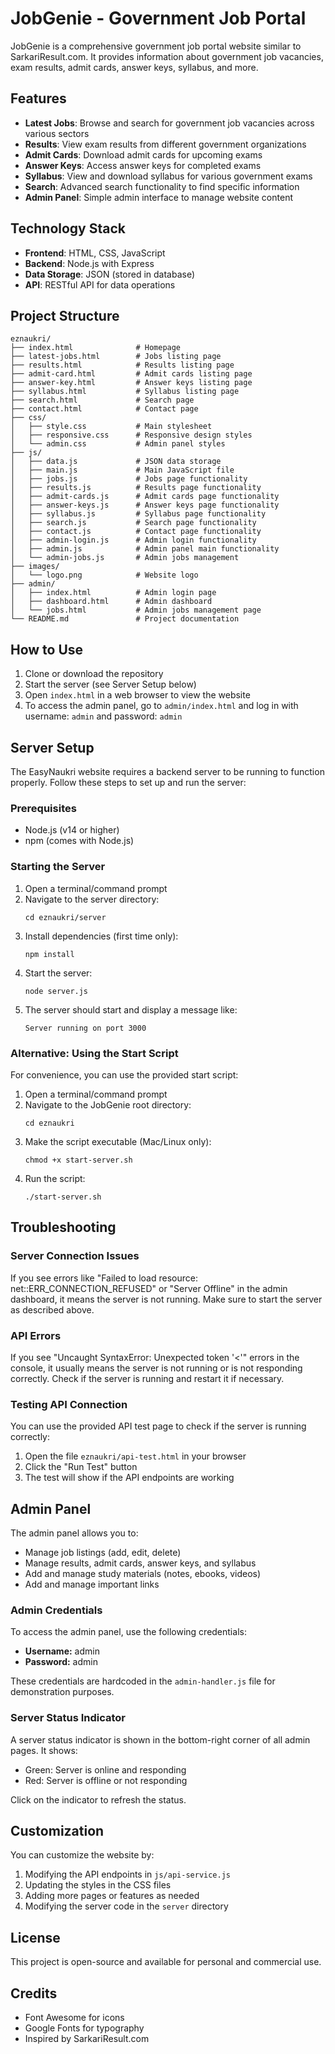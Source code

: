 # JobGenie - Government Job Portal

JobGenie is a comprehensive government job portal website similar to SarkariResult.com. It provides information about government job vacancies, exam results, admit cards, answer keys, syllabus, and more.

## Features

- **Latest Jobs**: Browse and search for government job vacancies across various sectors
- **Results**: View exam results from different government organizations
- **Admit Cards**: Download admit cards for upcoming exams
- **Answer Keys**: Access answer keys for completed exams
- **Syllabus**: View and download syllabus for various government exams
- **Search**: Advanced search functionality to find specific information
- **Admin Panel**: Simple admin interface to manage website content

## Technology Stack

- **Frontend**: HTML, CSS, JavaScript
- **Backend**: Node.js with Express
- **Data Storage**: JSON (stored in database)
- **API**: RESTful API for data operations

## Project Structure

```
eznaukri/
├── index.html              # Homepage
├── latest-jobs.html        # Jobs listing page
├── results.html            # Results listing page
├── admit-card.html         # Admit cards listing page
├── answer-key.html         # Answer keys listing page
├── syllabus.html           # Syllabus listing page
├── search.html             # Search page
├── contact.html            # Contact page
├── css/
│   ├── style.css           # Main stylesheet
│   ├── responsive.css      # Responsive design styles
│   └── admin.css           # Admin panel styles
├── js/
│   ├── data.js             # JSON data storage
│   ├── main.js             # Main JavaScript file
│   ├── jobs.js             # Jobs page functionality
│   ├── results.js          # Results page functionality
│   ├── admit-cards.js      # Admit cards page functionality
│   ├── answer-keys.js      # Answer keys page functionality
│   ├── syllabus.js         # Syllabus page functionality
│   ├── search.js           # Search page functionality
│   ├── contact.js          # Contact page functionality
│   ├── admin-login.js      # Admin login functionality
│   ├── admin.js            # Admin panel main functionality
│   └── admin-jobs.js       # Admin jobs management
├── images/
│   └── logo.png            # Website logo
├── admin/
│   ├── index.html          # Admin login page
│   ├── dashboard.html      # Admin dashboard
│   └── jobs.html           # Admin jobs management page
└── README.md               # Project documentation
```

## How to Use

1. Clone or download the repository
2. Start the server (see Server Setup below)
3. Open `index.html` in a web browser to view the website
4. To access the admin panel, go to `admin/index.html` and log in with username: `admin` and password: `admin`

## Server Setup

The EasyNaukri website requires a backend server to be running to function properly. Follow these steps to set up and run the server:

### Prerequisites

- Node.js (v14 or higher)
- npm (comes with Node.js)

### Starting the Server

1. Open a terminal/command prompt
2. Navigate to the server directory:
   ```
   cd eznaukri/server
   ```
3. Install dependencies (first time only):
   ```
   npm install
   ```
4. Start the server:
   ```
   node server.js
   ```
5. The server should start and display a message like:
   ```
   Server running on port 3000
   ```

### Alternative: Using the Start Script

For convenience, you can use the provided start script:

1. Open a terminal/command prompt
2. Navigate to the JobGenie root directory:
   ```
   cd eznaukri
   ```
3. Make the script executable (Mac/Linux only):
   ```
   chmod +x start-server.sh
   ```
4. Run the script:
   ```
   ./start-server.sh
   ```

## Troubleshooting

### Server Connection Issues

If you see errors like "Failed to load resource: net::ERR_CONNECTION_REFUSED" or "Server Offline" in the admin dashboard, it means the server is not running. Make sure to start the server as described above.

### API Errors

If you see "Uncaught SyntaxError: Unexpected token '<'" errors in the console, it usually means the server is not running or is not responding correctly. Check if the server is running and restart it if necessary.

### Testing API Connection

You can use the provided API test page to check if the server is running correctly:

1. Open the file `eznaukri/api-test.html` in your browser
2. Click the "Run Test" button
3. The test will show if the API endpoints are working

## Admin Panel

The admin panel allows you to:

- Manage job listings (add, edit, delete)
- Manage results, admit cards, answer keys, and syllabus
- Add and manage study materials (notes, ebooks, videos)
- Add and manage important links

### Admin Credentials

To access the admin panel, use the following credentials:

- **Username:** admin
- **Password:** admin

These credentials are hardcoded in the `admin-handler.js` file for demonstration purposes.

### Server Status Indicator

A server status indicator is shown in the bottom-right corner of all admin pages. It shows:

- Green: Server is online and responding
- Red: Server is offline or not responding

Click on the indicator to refresh the status.

## Customization

You can customize the website by:

1. Modifying the API endpoints in `js/api-service.js`
2. Updating the styles in the CSS files
3. Adding more pages or features as needed
4. Modifying the server code in the `server` directory

## License

This project is open-source and available for personal and commercial use.

## Credits

- Font Awesome for icons
- Google Fonts for typography
- Inspired by SarkariResult.com
